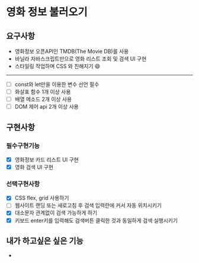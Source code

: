 # 영화 정보 불러오기

## 요구사항

- 영화정보 오픈API인 TMDB(The Movie DB)를 사용
- 바닐라 자바스크립트만으로 영화 리스트 조회 및 검색 UI 구현
- 스타일링 작업하며 CSS 와 친해지기 😄

---

- [ ] const와 let만을 이용한 변수 선언 필수
- [ ] 화살표 함수 1개 이상 사용
- [ ] 배열 메소드 2개 이상 사용
- [ ] DOM 제어 api 2개 이상 사용

## 구현사항

### 필수구현기능

- [x] 영화정보 카드 리스트 UI 구현
- [x] 영화 검색 UI 구현

### 선택구현사항

- [x] CSS flex, grid 사용하기
- [ ] 웹사이트 랜딩 또는 새로고침 후 검색 입력란에 커서 자동 위치시키기
- [x] 대소문자 관계없이 검색 가능하게 하기
- [x] 키보드 enter키를 입력해도 검색버튼 클릭한 것과 동일하게 검색 실행시키기

## 내가 하고싶은 싶은 기능

-
